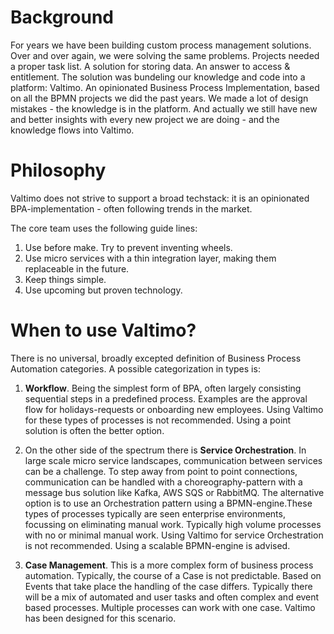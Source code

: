 # Background

For years we have been building custom process management solutions. Over and over again, we were solving the same problems. Projects needed a proper task list. A solution for storing data. An answer to access & entitlement. The solution was bundeling our knowledge and code into a platform: Valtimo. An opinionated Business Process Implementation, based on all the BPMN projects we did the past years. We made a lot of design mistakes - the knowledge is in the platform. And actually we still have new and better insights with every new project we are doing - and the knowledge flows into Valtimo. 

# Philosophy
Valtimo does not strive to support a broad techstack: it is an opinionated BPA-implementation - often following trends in the market.  

The core team uses the following guide lines: 

1. Use before make. Try to prevent inventing wheels. 
2. Use micro services with a thin integration layer, making them replaceable in the future. 
3. Keep things simple. 
4. Use upcoming but proven technology. 

# When to use Valtimo? 

There is no universal, broadly excepted definition of Business Process Automation categories. A possible categorization in types is: 

1.	**Workflow**. Being the simplest form of BPA, often largely consisting sequential steps in a predefined process. Examples are the approval flow for holidays-requests or onboarding new employees. Using Valtimo for these types of processes is not recommended. Using a point solution is often the better option. 

2.	On the other side of the spectrum there is **Service Orchestration**. In large scale micro service landscapes, communication between services can be a challenge. To step away from point to point connections, communication can be handled with a choreography-pattern with a message bus solution like Kafka, AWS SQS or RabbitMQ. The alternative option is to use an Orchestration pattern using a BPMN-engine.These types of processes typically are seen enterprise environments, focussing on eliminating manual work. Typically high volume processes with no or minimal manual work. Using Valtimo for service Orchestration is not recommended. Using a scalable BPMN-engine is advised. 

3.	**Case Management**. This is a more complex form of business process automation. Typically, the course of a Case is not predictable. Based on Events that take place the handling of the case differs. Typically there will be a mix of automated and user tasks and often complex and event based processes. Multiple processes can work with one case. Valtimo has been designed for this scenario. 

